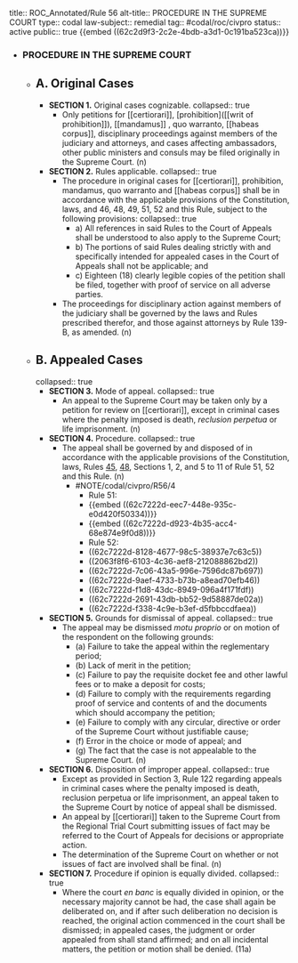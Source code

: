 title:: ROC_Annotated/Rule 56
alt-title:: PROCEDURE IN THE SUPREME COURT
type:: codal
law-subject:: remedial
tag:: #codal/roc/civpro
status:: active
public:: true
{{embed ((62c2d9f3-2c2e-4bdb-a3d1-0c191ba523ca))}}

- ### **PROCEDURE IN THE SUPREME COURT**
	- ## A. Original Cases
		- **SECTION 1.** Original cases cognizable.
		  collapsed:: true
			- Only petitions for [[certiorari]], [prohibition]([[writ of prohibition]]), [[mandamus]] , quo warranto, [[habeas corpus]], disciplinary proceedings against members of the judiciary and attorneys, and cases affecting ambassadors, other public ministers and consuls may be filed originally in the Supreme Court. (n)
		- **SECTION 2.** Rules applicable.
		  collapsed:: true
			- The procedure in original cases for [[certiorari]], prohibition, mandamus, quo warranto and [[habeas corpus]] shall be in accordance with the applicable provisions of the Constitution, laws, and 46, 48, 49, 51, 52 and this Rule, subject to the following provisions:
			  collapsed:: true
				- a) All references in said Rules to the Court of Appeals shall be understood to also apply to the Supreme Court;
				- b) The portions of said Rules dealing strictly with and specifically intended for appealed cases in the Court of Appeals shall not be applicable; and
				- c) Eighteen (18) clearly legible copies of the petition shall be filed, together with proof of service on all adverse parties.
			- The proceedings for disciplinary action against members of the judiciary shall be governed by the laws and Rules prescribed therefor, and those against attorneys by Rule 139-B, as amended. (n)
	- ## B. Appealed Cases
	  collapsed:: true
		- **SECTION 3.** Mode of appeal.
		  collapsed:: true
			- An appeal to the Supreme Court may be taken only by a petition for review on [[certiorari]], except in criminal cases where the penalty imposed is death, *reclusion perpetua* or life imprisonment. (n)
		- **SECTION 4.** Procedure.
		  collapsed:: true
			- The appeal shall be governed by and disposed of in accordance with the applicable provisions of the Constitution, laws, Rules [45](logseq://graph/OBSIDIAN?page=ROC_Annotated%2FRule%2045), [48](logseq://graph/OBSIDIAN?page=ROC_Annotated%2FRule%2048), Sections 1, 2, and 5 to 11 of Rule 51, 52 and this Rule. (n)
				- #NOTE/codal/civpro/R56/4
					- Rule 51:
					- {{embed ((62c7222d-eec7-448e-935c-e0d420f50334))}}
					- {{embed ((62c7222d-d923-4b35-acc4-68e874e9f0d8))}}
					- Rule 52:
					- ((62c7222d-8128-4677-98c5-38937e7c63c5))
					- ((2063f8f6-6103-4c36-aef8-212088862bd2))
					- ((62c7222d-7c06-43a5-996e-7596dc87b697))
					- ((62c7222d-9aef-4733-b73b-a8ead70efb46))
					- ((62c7222d-f1d8-43dc-8949-096a4f171fdf))
					- ((62c7222d-2691-43db-bb52-9d58887de02a))
					- ((62c7222d-f338-4c9e-b3ef-d5fbbccdfaea))
		- **SECTION 5.** Grounds for dismissal of appeal.
		  collapsed:: true
			- The appeal may be dismissed *motu proprio* or on motion of the respondent on the following grounds:
				- (a) Failure to take the appeal within the reglementary period;
				- (b) Lack of merit in the petition;
				- (c) Failure to pay the requisite docket fee and other lawful fees or to make a deposit for costs;
				- (d) Failure to comply with the requirements regarding proof of service and contents of and the documents which should accompany the petition;
				- (e) Failure to comply with any circular, directive or order of the Supreme Court without justifiable cause;
				- (f) Error in the choice or mode of appeal; and
				- (g) The fact that the case is not appealable to the Supreme Court. (n)
		- **SECTION 6.** Disposition of improper appeal.
		  collapsed:: true
			- Except as provided in Section 3, Rule 122 regarding appeals in criminal cases where the penalty imposed is death, reclusion perpetua or life imprisonment, an appeal taken to the Supreme Court by notice of appeal shall be dismissed.
			- An appeal by [[certiorari]] taken to the Supreme Court from the Regional Trial Court submitting issues of fact may be referred to the Court of Appeals for decisions or appropriate action.
			- The determination of the Supreme Court on whether or not issues of fact are involved shall be final. (n)
		- **SECTION 7.** Procedure if opinion is equally divided.
		  collapsed:: true
			- Where the court *en banc* is equally divided in opinion, or the necessary majority cannot be had, the case shall again be deliberated on, and if after such deliberation no decision is reached, the original action commenced in the court shall be dismissed; in appealed cases, the judgment or order appealed from shall stand affirmed; and on all incidental matters, the petition or motion shall be denied. (11a)